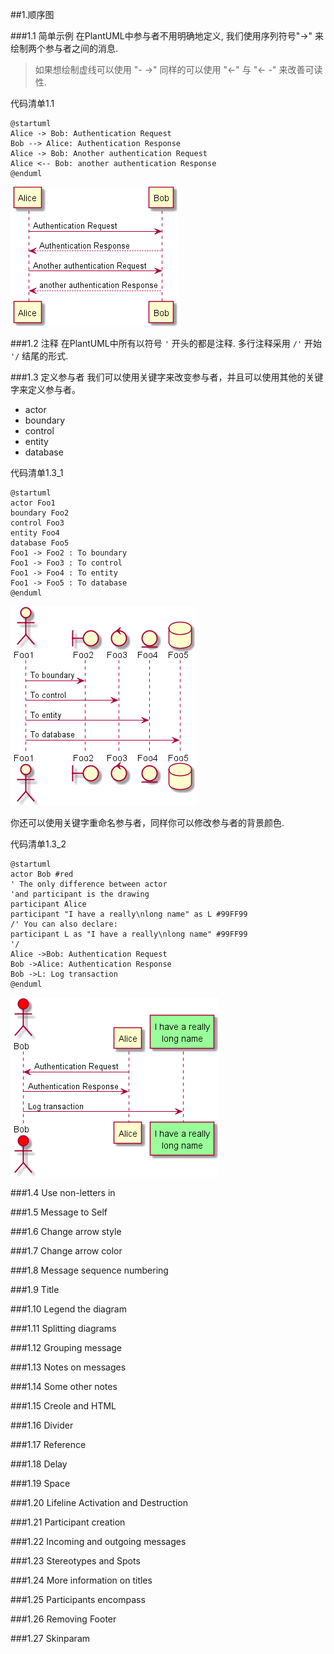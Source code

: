 ##1.顺序图

###1.1 简单示例
在PlantUML中参与者不用明确地定义, 我们使用序列符号"->" 来绘制两个参与者之间的消息.
> 如果想绘制虚线可以使用 "- ->"
> 同样的可以使用 "<-" 与 "<- -" 来改善可读性.

代码清单1.1

	@startuml
	Alice -> Bob: Authentication Request
	Bob --> Alice: Authentication Response
	Alice -> Bob: Another authentication Request
	Alice <-- Bob: another authentication Response
	@enduml

![1.1_01](image/1.1_01.png)

###1.2 注释
在PlantUML中所有以符号 `'` 开头的都是注释.
多行注释采用 `/'` 开始  `'/` 结尾的形式.

###1.3 定义参与者
我们可以使用关键字来改变参与者，并且可以使用其他的关键字来定义参与者。

- actor
- boundary
- control
- entity
- database

代码清单1.3_1

	@startuml
	actor Foo1
	boundary Foo2
	control Foo3
	entity Foo4
	database Foo5
	Foo1 -> Foo2 : To boundary
	Foo1 -> Foo3 : To control
	Foo1 -> Foo4 : To entity
	Foo1 -> Foo5 : To database
	@enduml

![1.3_01](image/1.3_01.png)

你还可以使用关键字重命名参与者，同样你可以修改参与者的背景颜色.

代码清单1.3_2

	@startuml
	actor Bob #red
	' The only difference between actor
	'and participant is the drawing
	participant Alice
	participant "I have a really\nlong name" as L #99FF99
	/' You can also declare:
	participant L as "I have a really\nlong name" #99FF99
	'/
	Alice ->Bob: Authentication Request
	Bob ->Alice: Authentication Response
	Bob ->L: Log transaction
	@enduml

![1.3_02](image/1.3_02.png)


###1.4 Use non-letters in 

###1.5 Message to Self

###1.6 Change arrow style

###1.7 Change arrow color

###1.8 Message sequence numbering

###1.9 Title

###1.10 Legend the diagram

###1.11 Splitting diagrams

###1.12 Grouping message

###1.13 Notes on messages

###1.14 Some other notes

###1.15 Creole and HTML

###1.16 Divider

###1.17 Reference

###1.18 Delay

###1.19 Space

###1.20 Lifeline Activation and Destruction

###1.21 Participant creation

###1.22 Incoming and outgoing messages

###1.23 Stereotypes and Spots

###1.24 More information on titles

###1.25 Participants encompass

###1.26 Removing Footer

###1.27 Skinparam